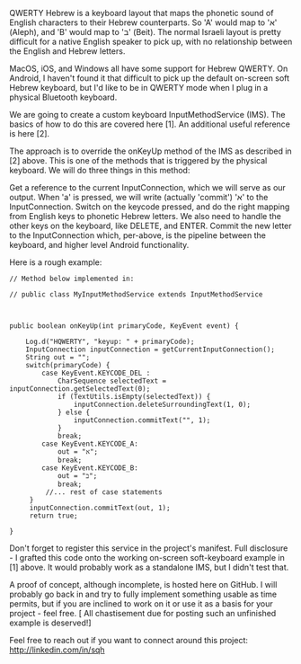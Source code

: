 QWERTY Hebrew is a keyboard layout that maps the phonetic sound of English characters to their Hebrew counterparts.  So 'A' would map to 'א' (Aleph), and 'B' would map to 'ב' (Beit).  The normal Israeli layout is pretty difficult for a native English speaker to pick up, with no relationship between the English and Hebrew letters.

MacOS, iOS, and Windows all have some support for Hebrew QWERTY.  On Android, I haven't found it that difficult to pick up the default on-screen soft Hebrew keyboard, but I'd like to be in QWERTY mode when I plug in a physical Bluetooth keyboard.

We are going to create a custom keyboard InputMethodService (IMS).  The basics of how to do this are covered here [1].  An additional useful reference is here [2].

The approach is to override the onKeyUp method of the IMS as described in [2] above.  This is one of the methods that is triggered by the physical keyboard.  We will do three things in this method:

Get a reference to the current InputConnection, which we will serve as our output.  When 'a' is pressed, we will write (actually 'commit') 'א' to the InputConnection.
Switch on the keycode pressed, and do the right mapping from English keys to phonetic Hebrew letters.  We also need to handle the other keys on the keyboard, like DELETE, and ENTER.
Commit the new letter to the InputConnection which, per-above, is the pipeline between the keyboard, and higher level Android functionality.

Here is a rough example:

```
// Method below implemented in: 

// public class MyInputMethodService extends InputMethodService



public boolean onKeyUp(int primaryCode, KeyEvent event) {

    Log.d("HQWERTY", "keyup: " + primaryCode);
    InputConnection inputConnection = getCurrentInputConnection();
    String out = "";
    switch(primaryCode) {
        case KeyEvent.KEYCODE_DEL :
            CharSequence selectedText = inputConnection.getSelectedText(0);
            if (TextUtils.isEmpty(selectedText)) {
                inputConnection.deleteSurroundingText(1, 0);
            } else {
                inputConnection.commitText("", 1);
            }
            break;
        case KeyEvent.KEYCODE_A:
            out = "א";
            break;
        case KeyEvent.KEYCODE_B:
            out = "ב";
            break;
         //... rest of case statements
     }
     inputConnection.commitText(out, 1);
     return true;

}
```


Don't forget to register this service in the project's manifest.  Full disclosure - I grafted this code onto the working on-screen soft-keyboard example in [1] above.  It would probably work as a standalone IMS, but I didn't test that.

 A proof of concept, although incomplete, is hosted here on GitHub.  I will probably go back in and try to fully implement something usable as time permits, but if you are inclined to work on it or use it as a basis for your project - feel free. [ All chastisement due for posting such an unfinished example is deserved!]

Feel free to reach out if you want to connect around this project: http://linkedin.com/in/sqh
